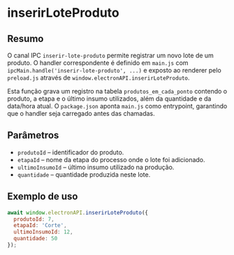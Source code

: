 # inserirLoteProduto

## Resumo
O canal IPC `inserir-lote-produto` permite registrar um novo lote de um produto. O handler correspondente é definido em `main.js` com `ipcMain.handle('inserir-lote-produto', ...)` e exposto ao renderer pelo `preload.js` através de `window.electronAPI.inserirLoteProduto`.

Esta função grava um registro na tabela `produtos_em_cada_ponto` contendo o produto, a etapa e o último insumo utilizados, além da quantidade e da data/hora atual. O `package.json` aponta `main.js` como entrypoint, garantindo que o handler seja carregado antes das chamadas.

## Parâmetros
- `produtoId` – identificador do produto.
- `etapaId` – nome da etapa do processo onde o lote foi adicionado.
- `ultimoInsumoId` – último insumo utilizado na produção.
- `quantidade` – quantidade produzida neste lote.

## Exemplo de uso
```js
await window.electronAPI.inserirLoteProduto({
  produtoId: 7,
  etapaId: 'Corte',
  ultimoInsumoId: 12,
  quantidade: 50
});
```
